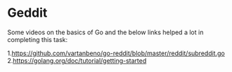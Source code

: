 # Geddit

Some videos on the basics of Go and the below links helped a lot in completing this task: 

1.https://github.com/vartanbeno/go-reddit/blob/master/reddit/subreddit.go <br>
2.https://golang.org/doc/tutorial/getting-started
